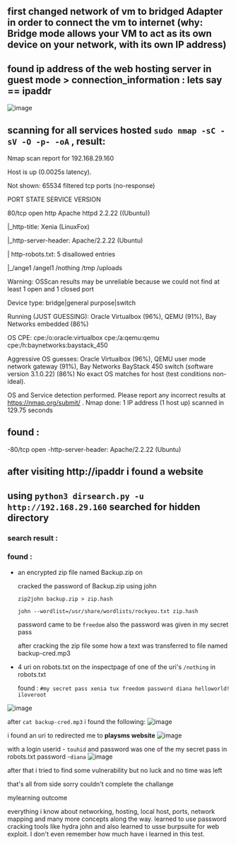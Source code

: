 ## first changed network of vm to bridged Adapter in order to connect the vm to internet (why: Bridge mode allows your VM to act as its own device on your network, with its own IP address)

## found ip address of the web hosting server in guest mode > connection_information : lets say == ipaddr
![image](https://github.com/Netero17/S.A.I.C./assets/126668078/c8f731c2-2f3a-4f77-b1b7-3df9ebbcb474)

## scanning for all services hosted `sudo nmap -sC -sV -O -p- -oA` , result:
Nmap scan report for 192.168.29.160

Host is up (0.0025s latency).

Not shown: 65534 filtered tcp ports (no-response)

PORT   STATE SERVICE VERSION

80/tcp open  http    Apache httpd 2.2.22 ((Ubuntu))

|_http-title: Xenia (LinuxFox)

|_http-server-header: Apache/2.2.22 (Ubuntu)

| http-robots.txt: 5 disallowed entries

|_/ange1 /angel1 /nothing /tmp /uploads

Warning: OSScan results may be unreliable because we could not find at least 1 open and 1 closed port

Device type: bridge|general purpose|switch

Running (JUST GUESSING): Oracle Virtualbox (96%), QEMU (91%), Bay Networks embedded (86%)

OS CPE: cpe:/o:oracle:virtualbox cpe:/a:qemu:qemu cpe:/h:baynetworks:baystack_450

Aggressive OS guesses: Oracle Virtualbox (96%), QEMU user mode network gateway (91%), Bay Networks BayStack 450 switch (software version 3.1.0.22) (86%)
No exact OS matches for host (test conditions non-ideal).

OS and Service detection performed. Please report any incorrect results at https://nmap.org/submit/ .
Nmap done: 1 IP address (1 host up) scanned in 129.75 seconds

## found : 
-80/tcp open
-http-server-header: Apache/2.2.22 (Ubuntu)

## after visiting http://ipaddr i found a website

## using `python3 dirsearch.py -u http://192.168.29.160` searched for hidden directory
### search result :



### found :
- an encrypted zip file named Backup.zip on
  
  cracked the password of Backup.zip using john
  
  `zip2john backup.zip > zip.hash`

  `john --wordlist=/usr/share/wordlists/rockyou.txt zip.hash`

  password came to be `freedom`
  also the password was given in my secret pass

  after cracking the zip file some how a text was transferred to file named backup-cred.mp3 
  
- 4 uri on robots.txt
  on the inspectpage of one of the uri's `/nothing` in robots.txt

  found :
`#my secret pass
xenia
tux
freedom
password
diana
helloworld!
iloveroot`

![image](https://github.com/Netero17/S.A.I.C./assets/126668078/c7759aea-610c-4bc5-8df0-45795f4accbf)


after `cat backup-cred.mp3` i found the following:
![image](https://github.com/Netero17/S.A.I.C./assets/126668078/b0b02b7f-eee9-441d-8934-c4402b0613f1)

i found an uri to redirected me to **playsms website** 
![image](https://github.com/Netero17/S.A.I.C./assets/126668078/80b7d484-e52b-46d0-8729-70049218600c)


with a login userid - `touhid` and password was one of the my secret pass in robots.txt password -`diana`
![image](https://github.com/Netero17/S.A.I.C./assets/126668078/0b4059ae-11e4-4e34-a69d-6ee3e391cb26)


after that i tried to find some vulnerability but no luck and no time was left 

that's all from side sorry couldn't complete the challange

mylearning outcome 

everything i know about networking, hosting, local host, ports, network mapping and many more concepts along the way. learned to use password cracking tools like hydra john and also learned to usse burpsuite for web exploit. I don't even remember how much have i learned in this test.
